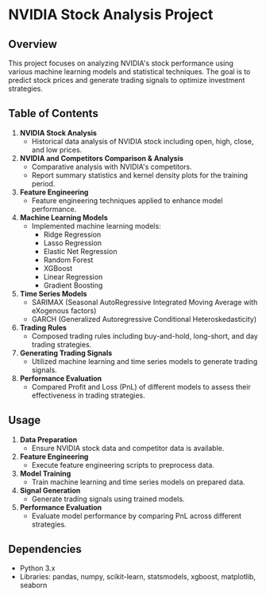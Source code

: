 # NVIDIA Stock Analysis Project

## Overview
This project focuses on analyzing NVIDIA's stock performance using various machine learning models and statistical techniques. The goal is to predict stock prices and generate trading signals to optimize investment strategies.

## Table of Contents

1. **NVIDIA Stock Analysis**
    - Historical data analysis of NVIDIA stock including open, high, close, and low prices.
2. **NVIDIA and Competitors Comparison & Analysis**
    - Comparative analysis with NVIDIA's competitors.
    - Report summary statistics and kernel density plots for the training period.
3. **Feature Engineering**
    - Feature engineering techniques applied to enhance model performance.
4. **Machine Learning Models**
    - Implemented machine learning models:
        - Ridge Regression
        - Lasso Regression
        - Elastic Net Regression
        - Random Forest
        - XGBoost
        - Linear Regression
        - Gradient Boosting
5. **Time Series Models**
    - SARIMAX (Seasonal AutoRegressive Integrated Moving Average with eXogenous factors)
    - GARCH (Generalized Autoregressive Conditional Heteroskedasticity)
6. **Trading Rules**
    - Composed trading rules including buy-and-hold, long-short, and day trading strategies.
7. **Generating Trading Signals**
    - Utilized machine learning and time series models to generate trading signals.
8. **Performance Evaluation**
    - Compared Profit and Loss (PnL) of different models to assess their effectiveness in trading strategies.

## Usage
1. **Data Preparation**
    - Ensure NVIDIA stock data and competitor data is available.
2. **Feature Engineering**
    - Execute feature engineering scripts to preprocess data.
3. **Model Training**
    - Train machine learning and time series models on prepared data.
4. **Signal Generation**
    - Generate trading signals using trained models.
5. **Performance Evaluation**
    - Evaluate model performance by comparing PnL across different strategies.

## Dependencies
- Python 3.x
- Libraries: pandas, numpy, scikit-learn, statsmodels, xgboost, matplotlib, seaborn
